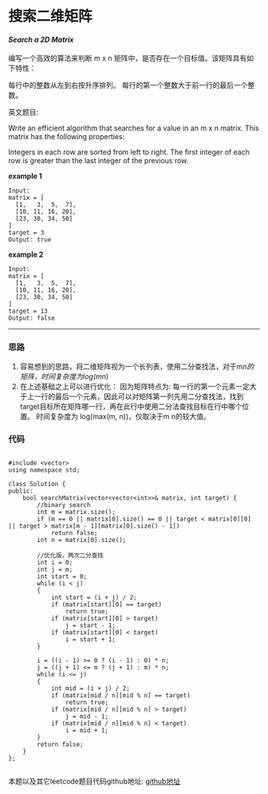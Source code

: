 # 搜索二维矩阵

#### *Search a 2D Matrix*

编写一个高效的算法来判断 m x n 矩阵中，是否存在一个目标值。该矩阵具有如下特性：

每行中的整数从左到右按升序排列。
每行的第一个整数大于前一行的最后一个整数。


英文题目:

Write an efficient algorithm that searches for a value in an m x n matrix. This matrix has the following properties:

Integers in each row are sorted from left to right.
The first integer of each row is greater than the last integer of the previous row.

**example 1**

```
Input:
matrix = [
  [1,   3,  5,  7],
  [10, 11, 16, 20],
  [23, 30, 34, 50]
]
target = 3
Output: true

```

**example 2**

```
Input:
matrix = [
  [1,   3,  5,  7],
  [10, 11, 16, 20],
  [23, 30, 34, 50]
]
target = 13
Output: false

```


---

### 思路

1. 容易想到的思路，将二维矩阵视为一个长列表，使用二分查找法，对于m*n的矩阵，时间复杂度为log(m*n)
2. 在上述基础之上可以进行优化：
    因为矩阵特点为: 每一行的第一个元素一定大于上一行的最后一个元素，因此可以对矩阵第一列先用二分查找法，找到target目标所在矩阵哪一行，再在此行中使用二分法查找目标在行中哪个位置。
    时间复杂度为 log(max(m, n))，仅取决于m n的较大值。



### 代码
```

#include <vector>
using namespace std;

class Solution {
public:
    bool searchMatrix(vector<vector<int>>& matrix, int target) {
        //binary search
        int m = matrix.size();
        if (m == 0 || matrix[0].size() == 0 || target < matrix[0][0] || target > matrix[m - 1][matrix[0].size() - 1])
            return false;
        int n = matrix[0].size();

        //优化版，两次二分查找
        int i = 0;
        int j = m;
        int start = 0;
        while (i < j)
        {
            int start = (i + j) / 2;
            if (matrix[start][0] == target)
                return true;
            if (matrix[start][0] > target)
                j = start - 1;
            if (matrix[start][0] < target)
                i = start + 1;
        }

        i = ((i - 1) >= 0 ? (i - 1) : 0) * n;
        j = ((j + 1) <= m ? (j + 1) : m) * n;
        while (i <= j)
        {
            int mid = (i + j) / 2;
            if (matrix[mid / n][mid % n] == target)
                return true;
            if (matrix[mid / n][mid % n] > target)
                j = mid - 1;
            if (matrix[mid / n][mid % n] < target)
                i = mid + 1;
        }
        return false;
    }
};


```

本题以及其它leetcode题目代码github地址: [github地址](https:github.com/SherlockUnknowEn/leetcode)